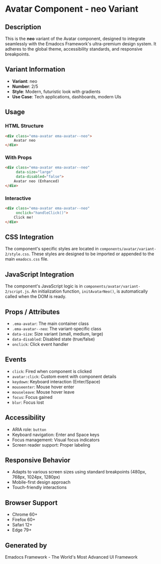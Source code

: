 # Avatar Component - neo Variant

## Description
This is the **neo** variant of the Avatar component, designed to integrate seamlessly with the Emadocs Framework's ultra-premium design system. It adheres to the global theme, accessibility standards, and responsive breakpoints.

## Variant Information
- **Variant**: neo
- **Number**: 2/5
- **Style**: Modern, futuristic look with gradients
- **Use Case**: Tech applications, dashboards, modern UIs

## Usage

### HTML Structure
```html
<div class="ema-avatar ema-avatar--neo">
    Avatar neo
</div>
```

### With Props
```html
<div class="ema-avatar ema-avatar--neo" 
     data-size="large" 
     data-disabled="false">
    Avatar neo (Enhanced)
</div>
```

### Interactive
```html
<div class="ema-avatar ema-avatar--neo" 
     onclick="handleClick()">
    Click me!
</div>
```

## CSS Integration
The component's specific styles are located in `components/avatar/variant-2/style.css`. These styles are designed to be imported or appended to the main `emadocs.css` file.

## JavaScript Integration
The component's JavaScript logic is in `components/avatar/variant-2/script.js`. An initialization function, `initAvatarNeo()`, is automatically called when the DOM is ready.

## Props / Attributes
- `.ema-avatar`: The main container class
- `.ema-avatar--neo`: The variant-specific class
- `data-size`: Size variant (small, medium, large)
- `data-disabled`: Disabled state (true/false)
- `onclick`: Click event handler

## Events
- `click`: Fired when component is clicked
- `avatar:click`: Custom event with component details
- `keydown`: Keyboard interaction (Enter/Space)
- `mouseenter`: Mouse hover enter
- `mouseleave`: Mouse hover leave
- `focus`: Focus gained
- `blur`: Focus lost

## Accessibility
- ARIA role: `button`
- Keyboard navigation: Enter and Space keys
- Focus management: Visual focus indicators
- Screen reader support: Proper labeling

## Responsive Behavior
- Adapts to various screen sizes using standard breakpoints (480px, 768px, 1024px, 1280px)
- Mobile-first design approach
- Touch-friendly interactions

## Browser Support
- Chrome 60+
- Firefox 60+
- Safari 12+
- Edge 79+

## Generated by
Emadocs Framework - The World's Most Advanced UI Framework
